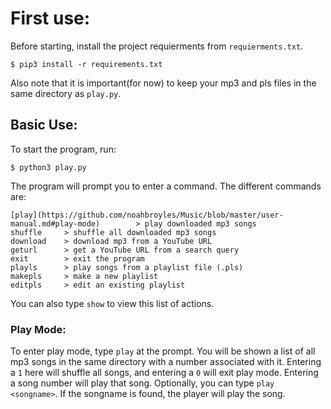 # First use:
Before starting, install the project requierments from `requierments.txt`.
```
$ pip3 install -r requirements.txt
```
Also note that it is important(for now) to keep your mp3 and pls files in the same directory as `play.py`.

## Basic Use:
To start the program, run:
```
$ python3 play.py
```
The program will prompt you to enter a command. The different commands are:
```
[play](https://github.com/noahbroyles/Music/blob/master/user-manual.md#play-mode)        > play downloaded mp3 songs
shuffle     > shuffle all downloaded mp3 songs
download    > download mp3 from a YouTube URL
geturl      > get a YouTube URL from a search query
exit        > exit the program
playls      > play songs from a playlist file (.pls)
makepls     > make a new playlist
editpls     > edit an existing playlist
```
You can also type `show` to view this list of actions.

### Play Mode:
To enter play mode, type `play` at the prompt. You will be shown a list of all mp3 songs in the same directory with a number associated with it. Entering a `1` here will shuffle all songs, and entering a `0` will exit play mode. Entering a song number will play that song. Optionally, you can type `play <songname>`. If the songname is found, the player will play the song.
